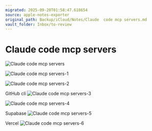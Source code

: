 ```yaml
---
migrated: 2025-09-20T01:58:47.618654
source: apple-notes-exporter
original_path: Backup/iCloud/Notes/Claude  code mcp servers.md
vault_folder: Inbox/to-review
---
```

# Claude  code mcp servers 
![Claude  code mcp servers](images/Claude%20%20code%20mcp%20servers.png)

![Claude  code mcp servers-1](images/Claude%20%20code%20mcp%20servers-1.png)

![Claude  code mcp servers-2](images/Claude%20%20code%20mcp%20servers-2.png)

GitHub cli
![Claude  code mcp servers-3](images/Claude%20%20code%20mcp%20servers-3.png)

![Claude  code mcp servers-4](images/Claude%20%20code%20mcp%20servers-4.png)

Supabase
![Claude  code mcp servers-5](images/Claude%20%20code%20mcp%20servers-5.png)

Vercel
![Claude  code mcp servers-6](images/Claude%20%20code%20mcp%20servers-6.png)

